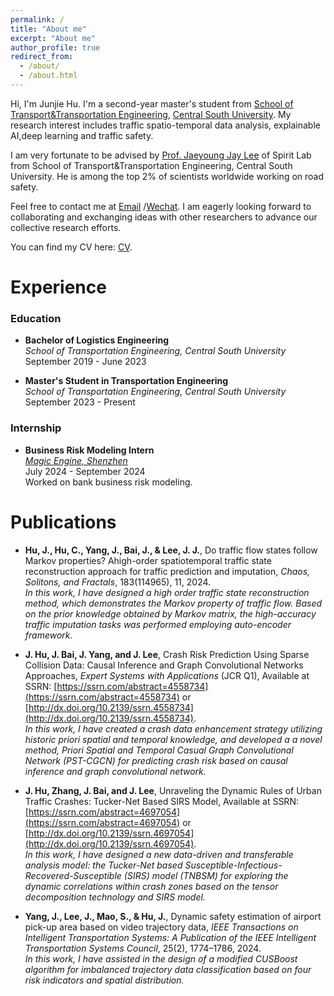 ```yaml
---
permalink: /
title: "About me"
excerpt: "About me"
author_profile: true
redirect_from: 
  - /about/
  - /about.html
---
```


Hi, I'm Junjie Hu. I'm a second-year master's student from [School of Transport&Transportation Engineering](https://stte.csu.edu.cn/), [Central South University](https://www.csu.edu.cn/). My research interest includes traffic spatio-temporal data analysis, explainable AI,deep learning and traffic safety.

I am very fortunate to be advised by [Prof. Jaeyoung Jay Lee](https://www.researchgate.net/profile/Jaeyoung-Lee-26) of Spirit Lab from School of Transport&Transportation Engineering, Central South University. He is among the top 2% of scientists worldwide working on road safety.

Feel free to contact me at [Email](mailto:junjie_hu@csu.edu.cn) /[Wechat](../images/wechat.jpg). I am eagerly looking forward to collaborating and exchanging ideas with other researchers to advance our collective research efforts.

You can find my CV here: [CV](../assets/JunjieHu_CV.pdf).


Experience
======
### Education

- **Bachelor of Logistics Engineering**  
  *School of Transportation Engineering, Central South University*  
  September 2019 - June 2023

- **Master's Student in Transportation Engineering**  
  *School of Transportation Engineering, Central South University*  
  September 2023 - Present

### Internship

- **Business Risk Modeling Intern**  
  [*Magic Engine, Shenzhen*](http://www.magicengine.com.cn/)
  <br> July 2024 - September 2024 
 <br>  Worked on bank business risk modeling.

Publications
======

- **Hu, J., Hu, C., Yang, J., Bai, J., & Lee, J. J.**, Do traffic flow states follow Markov properties? Ahigh-order spatiotemporal traffic state reconstruction approach for traffic prediction and imputation, *Chaos, Solitons, and Fractals*, 183(114965), 11, 2024.
<br><em>In this work, I have designed a high order traffic state reconstruction method, which demonstrates the Markov property of traffic flow. Based on the prior knowledge obtained by Markov matrix, the high-accuracy traffic imputation tasks was performed employing auto-encoder framework.</em>


- **J. Hu, J. Bai, J. Yang, and J. Lee**, Crash Risk Prediction Using Sparse Collision Data: Causal Inference and Graph Convolutional Networks Approaches, *Expert Systems with Applications* (JCR Q1), Available at SSRN: [https://ssrn.com/abstract=4558734](https://ssrn.com/abstract=4558734) or [http://dx.doi.org/10.2139/ssrn.4558734](http://dx.doi.org/10.2139/ssrn.4558734).
<br><em>In this work, I have created a crash data enhancement strategy utilizing historic priori spatial and temporal knowledge, and developed a a novel method, Priori Spatial and Temporal Casual Graph Convolutional Network (PST-CGCN) for predicting crash risk based on causal inference and graph convolutional network.</em>

- **J. Hu, Zhang, J. Bai, and J. Lee**, Unraveling the Dynamic Rules of Urban Traffic Crashes: Tucker-Net Based SIRS Model, Available at SSRN: [https://ssrn.com/abstract=4697054](https://ssrn.com/abstract=4697054) or [http://dx.doi.org/10.2139/ssrn.4697054](http://dx.doi.org/10.2139/ssrn.4697054).
<br><em>In this work, I have designed a new data-driven and transferable analysis model: the Tucker-Net based 
Susceptible-Infectious-Recovered-Susceptible (SIRS) model (TNBSM) for exploring the dynamic correlations within crash zones based on the tensor decomposition technology and SIRS model.</em>

- **Yang, J., Lee, J., Mao, S., & Hu, J.**, Dynamic safety estimation of airport pick-up area based on video trajectory data, *IEEE Transactions on Intelligent Transportation Systems: A Publication of the IEEE Intelligent Transportation Systems Council*, 25(2), 1774–1786, 2024.
<br><em>In this work, I have assisted in the design of a modified CUSBoost algorithm for imbalanced trajectory data classification based on four risk indicators and spatial distribution. </em>
